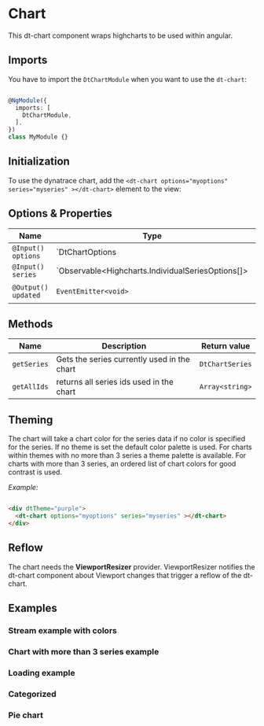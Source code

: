 # Chart

<docs-source-example example="ChartDefaultExampleComponent" fullwidth="true"></docs-source-example>

This dt-chart component wraps highcharts to be used within angular.

## Imports

You have to import the `DtChartModule` when you want to use the `dt-chart`:

```typescript

@NgModule({
  imports: [
    DtChartModule,
  ],
})
class MyModule {}

```

## Initialization

To use the dynatrace chart, add the `<dt-chart options="myoptions" series="myseries" ></dt-chart>` element to the view:

## Options & Properties

| Name | Type | Default | Description |
| --- | --- | --- | --- |
| `@Input() options` | `DtChartOptions | undefined` | `undefined` | Sets options for the chart. DtChartOptions extends from Highcharts.Options, but removes the series property. The series property is passed as it's own input |
| `@Input() series` | `Observable<Highcharts.IndividualSeriesOptions[]> | Highcharts.IndividualSeriesOptions[] | undefined` | `undefined` | Sets the series of the chart. The type can either be a stream of series data for continues updates or a static array. |
| `@Output() updated` | `EventEmitter<void>` | Event emitted when the chart options or series are updated |

## Methods

| Name | Description | Return value |
| --- | --- | --- |
| `getSeries` | Gets the series currently used in the chart | `DtChartSeries` |
| `getAllIds` | returns all series ids used in the chart | `Array<string>` |

## Theming

The chart will take a chart color for the series data if no color is specified for the series. If no theme is set the default color palette is used. For charts within themes with no more than 3 series a theme palette is available.
For charts with more than 3 series, an ordered list of chart colors for good contrast is used.

*Example:*

```html

<div dtTheme="purple">
  <dt-chart options="myoptions" series="myseries" ></dt-chart>
</div>

```

## Reflow

The chart needs the **ViewportResizer** provider.
ViewportResizer notifies the dt-chart component about Viewport changes that trigger a reflow of the dt-chart.

## Examples

### Stream example with colors

<docs-source-example example="ChartStreamExampleComponent" fullwidth="true"></docs-source-example>

### Chart with more than 3 series example

<docs-source-example example="ChartOrderdColorsExampleComponent" fullwidth="true"></docs-source-example>

### Loading example

<docs-source-example example="ChartLoadingExampleComponent" fullwidth="true"></docs-source-example>

### Categorized

<docs-source-example example="ChartCategorizedExampleComponent" fullwidth="true"></docs-source-example>

### Pie chart

<docs-source-example example="ChartPieExampleComponent" fullwidth="true"></docs-source-example>